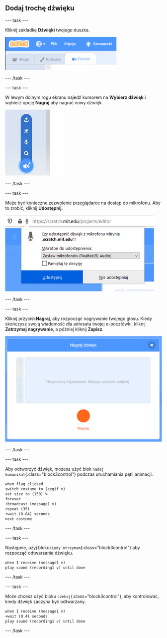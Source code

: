 ## Dodaj trochę dźwięku

--- task ---

Kliknij zakładkę **Dźwięki** twojego duszka.

![obraz pokazujący zakładki dźwiękowe wybrane dla duszka](images/sounds-tab.png)

--- /task ---

--- task ---

W lewym dolnym rogu ekranu najedź kursorem na **Wybierz dźwięk** i wybierz opcję **Nagraj** aby nagrać nowy dźwięk.

![obraz pokazujący przycisk dźwięków wybrany z wyróżnionym nagraniem dźwięku](images/record-sound.png)

--- /task ---

--- task ---

Może być konieczne zezwolenie przeglądarce na dostęp do mikrofonu. Aby to zrobić, kliknij **Udostępnij**.

![obraz pokazujący monit przeglądarki internetowej, aby umożliwić dostęp do mikrofonu](images/allow-mic.png)

--- /task ---

--- task ---

Kliknij przycisk**Nagraj**, aby rozpocząć nagrywanie twojego głosu. Kiedy skończysz swoją wiadomość dla adresata twojej e-pocztówki, kliknij **Zatrzymaj nagrywanie**, a później kliknij **Zapisz**.

![obraz pokazujący okno dialogowe zapisu w Scratch](images/record.png)

--- /task ---

--- task ---

Aby odtworzyć dźwięk, możesz użyć blok `nadaj komunikat`{:class="block3control"} podczas uruchamiania pętli animacji.

```blocks3
when flag clicked
switch costume to (ezgif v)
set size to (150) %
forever
+broadcast (message1 v)
repeat (35)
+wait (0.04) seconds
next costume
```

--- /task ---

--- task ---

Następnie, użyj bloku`kiedy otrzymam`{:class="block3control"} aby rozpocząć odtwarzanie dźwięku.

```blocks3
when I receive (message1 v)
play sound (recording1 v) until done
```

--- /task ---

--- task ---

Może chcesz użyć bloku `czekaj`{:class="block3control"}, aby kontrolować, kiedy dźwięk zaczyna być odtwarzany.

```blocks3
when I receive (message1 v)
+wait (0.4) seconds
play sound (recording1 v) until done
```

--- /task ---



